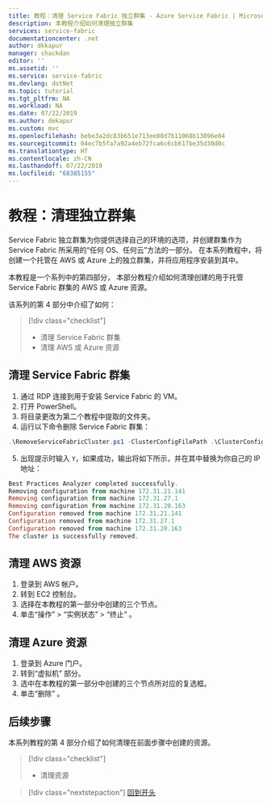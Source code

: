 ```yaml
---
title: 教程：清理 Service Fabric 独立群集 - Azure Service Fabric | Microsoft Docs
description: 本教程介绍如何清理独立群集
services: service-fabric
documentationcenter: .net
author: dkkapur
manager: chackdan
editor: ''
ms.assetid: ''
ms.service: service-fabric
ms.devlang: dotNet
ms.topic: tutorial
ms.tgt_pltfrm: NA
ms.workload: NA
ms.date: 07/22/2019
ms.author: dekapur
ms.custom: mvc
ms.openlocfilehash: bebe3a2dc83b651e713ee80d7b11068b13096e04
ms.sourcegitcommit: 04ec7b5fa7a92a4eb72fca6c6cb617be35d30d0c
ms.translationtype: HT
ms.contentlocale: zh-CN
ms.lasthandoff: 07/22/2019
ms.locfileid: "68385155"
---
```

# <a name="tutorial-clean-up-your-standalone-cluster"></a>教程：清理独立群集

Service Fabric 独立群集为你提供选择自己的环境的选项，并创建群集作为 Service Fabric 所采用的“任何 OS、任何云”方法的一部分。 在本系列教程中，将创建一个托管在 AWS 或 Azure 上的独立群集，并将应用程序安装到其中。

本教程是一个系列中的第四部分， 本部分教程介绍如何清理创建的用于托管 Service Fabric 群集的 AWS 或 Azure 资源。

该系列的第 4 部分中介绍了如何：

> [!div class="checklist"]
> * 清理 Service Fabric 群集
> * 清理 AWS 或 Azure 资源

## <a name="clean-up-service-fabric-cluster"></a>清理 Service Fabric 群集

1. 通过 RDP 连接到用于安装 Service Fabric 的 VM。
2. 打开 PowerShell。
3. 将目录更改为第二个教程中提取的文件夹。
4. 运行以下命令删除 Service Fabric 群集：

  ```powershell
  .\RemoveServiceFabricCluster.ps1 -ClusterConfigFilePath .\ClusterConfig.Unsecure.MultiMachine.json
  ```

5. 出现提示时输入 `Y`，如果成功，输出将如下所示，并在其中替换为你自己的 IP 地址：

  ```powershell
  Best Practices Analyzer completed successfully.
  Removing configuration from machine 172.31.21.141
  Removing configuration from machine 172.31.27.1
  Removing configuration from machine 172.31.20.163
  Configuration removed from machine 172.31.21.141
  Configuration removed from machine 172.31.27.1
  Configuration removed from machine 172.31.20.163
  The cluster is successfully removed.
  ```

## <a name="clean-up-aws-resources"></a>清理 AWS 资源

1. 登录到 AWS 帐户。
2. 转到 EC2 控制台。
3. 选择在本教程的第一部分中创建的三个节点。
4. 单击“操作”   > “实例状态”   > “终止”  。

## <a name="clean-up-azure-resources"></a>清理 Azure 资源

1. 登录到 Azure 门户。
2. 转到“虚拟机”  部分。
3. 选中在本教程的第一部分中创建的三个节点所对应的复选框。
4. 单击“删除”  。

## <a name="next-steps"></a>后续步骤

本系列教程的第 4 部分介绍了如何清理在前面步骤中创建的资源。

> [!div class="checklist"]
> * 清理资源

> [!div class="nextstepaction"]
> [回到开头](service-fabric-tutorial-standalone-create-infrastructure.md)
